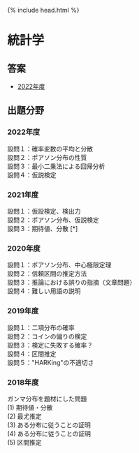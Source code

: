 {% include head.html %}

# 統計学

## 答案
- [2022年度](https://acrobat.adobe.com/link/track?uri=urn:aaid:scds:US:f7e744cd-4aed-4dfb-baa7-8555112eff73)

## 出題分野
### 2022年度
設問１：確率変数の平均と分散  
設問２：ポアソン分布の性質  
設問３：最小二乗法による回帰分析  
設問４：仮説検定

### 2021年度
設問１：仮設検定、検出力  
設問２：ポアソン分布、仮説検定  
設問３：期待値、分散 [*]

### 2020年度
設問１：ポアソン分布、中心極限定理  
設問２：信頼区間の推定方法  
設問３：推論における誤りの指摘（文章問題）  
設問４：難しい用語の説明  

### 2019年度
設問１：二項分布の確率  
設問２：コインの偏りの検定  
設問３：検定に失敗する確率？  
設問４：区間推定  
設問５："HARKing"の不適切さ

### 2018年度
ガンマ分布を題材にした問題  
(1) 期待値・分散  
(2) 最尤推定  
(3) ある分布に従うことの証明  
(4) ある分布に従うことの証明  
(5) 区間推定